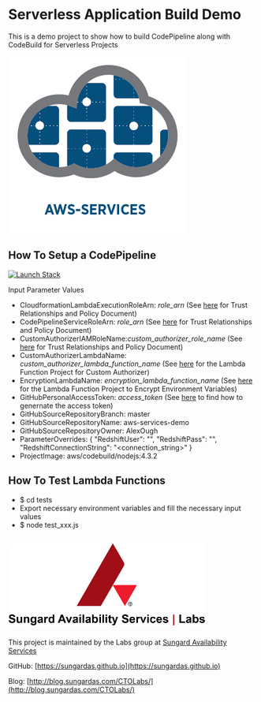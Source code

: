 
# Serverless Application Build Demo

This is a demo project to show how to build CodePipeline along with CodeBuild for Serverless Projects

![aws-services][aws-services-image]

## How To Setup a CodePipeline

<a href="https://console.aws.amazon.com/cloudformation/home?region=us-east-1#/stacks/new?stackName=ServerlessCodePipeline&amp;templateURL=https://s3.amazonaws.com/cloudformation-serverless-codepipeline.us-east-1/codepipeline.yaml"><img src="https://camo.githubusercontent.com/210bb3bfeebe0dd2b4db57ef83837273e1a51891/68747470733a2f2f73332e616d617a6f6e6177732e636f6d2f636c6f7564666f726d6174696f6e2d6578616d706c65732f636c6f7564666f726d6174696f6e2d6c61756e63682d737461636b2e706e67" alt="Launch Stack" data-canonical-src="https://s3.amazonaws.com/cloudformation-examples/cloudformation-launch-stack.png" /></a>

Input Parameter Values

- CloudformationLambdaExecutionRoleArn: *role_arn* (See <a href="https://s3.amazonaws.com/cloudformation-serverless-codepipeline.us-east-1/roles/role_cloudformation-lambda-execution-role.json">here</a> for Trust Relationships and Policy Document)
- CodePipelineServiceRoleArn: *role_arn*  (See <a href="https://s3.amazonaws.com/cloudformation-serverless-codepipeline.us-east-1/roles/role_AWS-CodePipeline-Service.json">here</a> for Trust Relationships and Policy Document)
- CustomAuthorizerIAMRoleName:*custom_authorizer_role_name*  (See <a href="https://s3.amazonaws.com/cloudformation-serverless-codepipeline.us-east-1/roles/role_apigateway-lambda-execution-role.json">here</a> for Trust Relationships and Policy Document)
- CustomAuthorizerLambdaName: *custom_authorizer_lambda_function_name* (See <a href="https://github.com/SungardAS/aws-services-authorizer">here</a> for the Lambda Function Project for Custom Authorizer)
- EncryptionLambdaName: *encryption_lambda_function_name* (See <a href="https://github.com/SungardAS/aws-services-encryption">here</a> for the Lambda Function Project to Encrypt Environment Variables)
- GitHubPersonalAccessToken: *access_token* (See <a href="https://help.github.com/articles/creating-an-access-token-for-command-line-use/">here</a> to find how to genernate the access token)
- GitHubSourceRepositoryBranch: master
- GitHubSourceRepositoryName: aws-services-demo
- GitHubSourceRepositoryOwner: AlexOugh
- ParameterOverrides: { "RedshiftUser": "<username>", "RedshiftPass": "<password>", "RedshiftConnectionString":  "<connection_string>" }
- ProjectImage: aws/codebuild/nodejs:4.3.2

## How To Test Lambda Functions

- $ cd tests
- Export necessary environment variables and fill the necessary input values
- $ node test_xxx.js

## [![Sungard Availability Services | Labs][labs-logo]][labs-github-url]

This project is maintained by the Labs group at [Sungard Availability
Services](http://sungardas.com)

GitHub: [https://sungardas.github.io](https://sungardas.github.io)

Blog:
[http://blog.sungardas.com/CTOLabs/](http://blog.sungardas.com/CTOLabs/)

[labs-github-url]: https://sungardas.github.io
[labs-logo]: https://raw.githubusercontent.com/SungardAS/repo-assets/master/images/logos/sungardas-labs-logo-small.png
[aws-services-image]: ./docs/images/logo.png?raw=true
